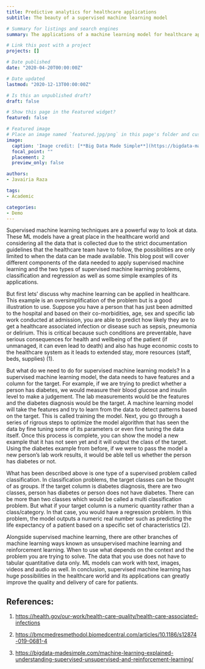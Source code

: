 ```yaml
---
title: Predictive analytics for healthcare applications   
subtitle: The beauty of a supervised machine learning model

# Summary for listings and search engines
summary: The applications of a machine learning model for healthcare applications.

# Link this post with a project
projects: []

# Date published
date: "2020-04-20T00:00:00Z"

# Date updated
lastmod: "2020-12-13T00:00:00Z"

# Is this an unpublished draft?
draft: false

# Show this page in the Featured widget?
featured: false

# Featured image
# Place an image named `featured.jpg/png` in this page's folder and customize its options here.
image:
  caption: 'Image credit: [**Big Data Made Simple**](https://bigdata-madesimple.com/machine-learning-explained-understanding-supervised-unsupervised-and-reinforcement-learning/)'
  focal_point: ""
  placement: 2
  preview_only: false

authors:
- Javairia Raza

tags:
- Academic

categories:
- Demo
---
```


Supervised machine learning techniques are a powerful way to look at data. These ML models have a great place in the healthcare world and considering all the data that is collected due to the strict documentation guidelines that the healthcare team have to follow, the possibilities are only limited to when the data can be made available. This blog post will cover different components of the data needed to apply supervised machine learning and the two types of supervised machine learning problems, classification and regression as well as some simple examples of its applications. 

But first lets’ discuss why machine learning can be applied in healthcare. This example is an oversimplification of the problem but is a good illustration to use. Suppose you have a person that has just been admitted to the hospital and based on their co-morbidities, age, sex and specific lab work conducted at admission, you are able to predict how likely they are to get a healthcare associated infection or disease such as sepsis, pneumonia or delirium. This is critical because such conditions are preventable, have serious consequences for health and wellbeing of the patient (if unmanaged, it can even lead to death) and also has huge economic costs to the healthcare system as it leads to extended stay, more resources (staff, beds, supplies) (1). 

But what do we need to do for supervised machine learning models? In a supervised machine learning model, the data needs to have features and a column for the target. For example, if we are trying to predict whether a person has diabetes, we would measure their blood glucose and insulin level to make a judgement. The lab measurements would be the features and the diabetes diagnosis would be the target. A machine learning model will take the features and try to learn from the data to detect patterns based on the target. This is called training the model. Next, you go through a series of rigrous steps to optimize the model algorithm that has seen the data by fine tuning some of its parameters or even fine tuning the data itself. Once this process is complete, you can show the model a new example that it has not seen yet and it will output the class of the target. Using the diabetes example from before, if we were to pass the model a new person’s lab work results, it would be able tell us whether the person has diabetes or not.

What has been described above is one type of a supervised problem called classification. In classification problems, the target classes can be thought of as groups. If the target column is diabetes diagnosis, there are two classes, person has diabetes or person does not have diabetes. There can be more than two classes which would be called a multi classification problem. But what if your target column is a numeric quantity rather than a class/category. In that case, you would have a regression problem. In this problem, the model outputs a numeric real number such as predicting the life expectancy of a patient based on a specific set of characteristics (2).

Alongside supervised machine learning, there are other branches of machine learning ways known as unsupervised machine learning and reinforcement learning. When to use what depends on the context and the problem you are trying to solve. The data that you use does not have to tabular quantitative data only. ML models can work with text, images, videos and audio as well. In conclusion, supervised machine learning has huge possibilities in the healthcare world and its applications can greatly improve the quality and delivery of care for patients. 

## References:

1. https://health.gov/our-work/health-care-quality/health-care-associated-infections

2. https://bmcmedresmethodol.biomedcentral.com/articles/10.1186/s12874-019-0681-4

3. https://bigdata-madesimple.com/machine-learning-explained-understanding-supervised-unsupervised-and-reinforcement-learning/

